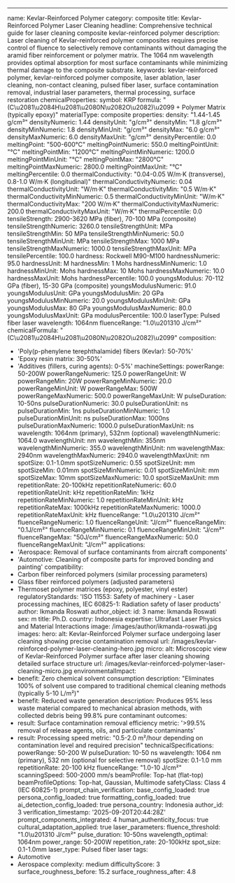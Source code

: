 ---
name: Kevlar-Reinforced Polymer
category: composite
title: Kevlar-Reinforced Polymer Laser Cleaning
headline: Comprehensive technical guide for laser cleaning composite kevlar-reinforced
  polymer
description: Laser cleaning of Kevlar-reinforced polymer composites requires precise
  control of fluence to selectively remove contaminants without damaging the aramid
  fiber reinforcement or polymer matrix. The 1064 nm wavelength provides optimal absorption
  for most surface contaminants while minimizing thermal damage to the composite substrate.
keywords: kevlar-reinforced polymer, kevlar-reinforced polymer composite, laser ablation,
  laser cleaning, non-contact cleaning, pulsed fiber laser, surface contamination
  removal, industrial laser parameters, thermal processing, surface restoration
chemicalProperties:
  symbol: KRP
  formula: "(C\u2081\u2084H\u2081\u2080N\u2082O\u2082)\u2099 + Polymer Matrix (typically epoxy)"
  materialType: composite
properties:
  density: "1.44-1.45 g/cm³"
  densityNumeric: 1.44
  densityUnit: "g/cm³"
  densityMin: "1.8 g/cm³"
  densityMinNumeric: 1.8
  densityMinUnit: "g/cm³"
  densityMax: "6.0 g/cm³"
  densityMaxNumeric: 6.0
  densityMaxUnit: "g/cm³"
  densityPercentile: 0.0
  meltingPoint: "500-600°C"
  meltingPointNumeric: 550.0
  meltingPointUnit: "°C"
  meltingPointMin: "1200°C"
  meltingPointMinNumeric: 1200.0
  meltingPointMinUnit: "°C"
  meltingPointMax: "2800°C"
  meltingPointMaxNumeric: 2800.0
  meltingPointMaxUnit: "°C"
  meltingPercentile: 0.0
  thermalConductivity: "0.04-0.05 W/m·K (transverse), 0.8-1.0 W/m·K (longitudinal)"
  thermalConductivityNumeric: 0.04
  thermalConductivityUnit: "W/m·K"
  thermalConductivityMin: "0.5 W/m·K"
  thermalConductivityMinNumeric: 0.5
  thermalConductivityMinUnit: "W/m·K"
  thermalConductivityMax: "200 W/m·K"
  thermalConductivityMaxNumeric: 200.0
  thermalConductivityMaxUnit: "W/m·K"
  thermalPercentile: 0.0
  tensileStrength: 2900-3620 MPa (fiber), 70-100 MPa (composite)
  tensileStrengthNumeric: 3260.0
  tensileStrengthUnit: MPa
  tensileStrengthMin: 50 MPa
  tensileStrengthMinNumeric: 50.0
  tensileStrengthMinUnit: MPa
  tensileStrengthMax: 1000 MPa
  tensileStrengthMaxNumeric: 1000.0
  tensileStrengthMaxUnit: MPa
  tensilePercentile: 100.0
  hardness: Rockwell M90-M100
  hardnessNumeric: 95.0
  hardnessUnit: M
  hardnessMin: 1 Mohs
  hardnessMinNumeric: 1.0
  hardnessMinUnit: Mohs
  hardnessMax: 10 Mohs
  hardnessMaxNumeric: 10.0
  hardnessMaxUnit: Mohs
  hardnessPercentile: 100.0
  youngsModulus: 70-112 GPa (fiber), 15-30 GPa (composite)
  youngsModulusNumeric: 91.0
  youngsModulusUnit: GPa
  youngsModulusMin: 20 GPa
  youngsModulusMinNumeric: 20.0
  youngsModulusMinUnit: GPa
  youngsModulusMax: 80 GPa
  youngsModulusMaxNumeric: 80.0
  youngsModulusMaxUnit: GPa
  modulusPercentile: 100.0
  laserType: Pulsed fiber laser
  wavelength: 1064nm
  fluenceRange: "1.0\u201310 J/cm²"
  chemicalFormula: "(C\u2081\u2084H\u2081\u2080N\u2082O\u2082)\u2099"
composition:
- 'Poly(p-phenylene terephthalamide) fibers (Kevlar): 50-70%'
- 'Epoxy resin matrix: 30-50%'
- 'Additives (fillers, curing agents): 0-5%'
machineSettings:
  powerRange: 50-200W
  powerRangeNumeric: 125.0
  powerRangeUnit: W
  powerRangeMin: 20W
  powerRangeMinNumeric: 20.0
  powerRangeMinUnit: W
  powerRangeMax: 500W
  powerRangeMaxNumeric: 500.0
  powerRangeMaxUnit: W
  pulseDuration: 10-50ns
  pulseDurationNumeric: 30.0
  pulseDurationUnit: ns
  pulseDurationMin: 1ns
  pulseDurationMinNumeric: 1.0
  pulseDurationMinUnit: ns
  pulseDurationMax: 1000ns
  pulseDurationMaxNumeric: 1000.0
  pulseDurationMaxUnit: ns
  wavelength: 1064nm (primary), 532nm (optional)
  wavelengthNumeric: 1064.0
  wavelengthUnit: nm
  wavelengthMin: 355nm
  wavelengthMinNumeric: 355.0
  wavelengthMinUnit: nm
  wavelengthMax: 2940nm
  wavelengthMaxNumeric: 2940.0
  wavelengthMaxUnit: nm
  spotSize: 0.1-1.0mm
  spotSizeNumeric: 0.55
  spotSizeUnit: mm
  spotSizeMin: 0.01mm
  spotSizeMinNumeric: 0.01
  spotSizeMinUnit: mm
  spotSizeMax: 10mm
  spotSizeMaxNumeric: 10.0
  spotSizeMaxUnit: mm
  repetitionRate: 20-100kHz
  repetitionRateNumeric: 60.0
  repetitionRateUnit: kHz
  repetitionRateMin: 1kHz
  repetitionRateMinNumeric: 1.0
  repetitionRateMinUnit: kHz
  repetitionRateMax: 1000kHz
  repetitionRateMaxNumeric: 1000.0
  repetitionRateMaxUnit: kHz
  fluenceRange: "1.0\u201310 J/cm²"
  fluenceRangeNumeric: 1.0
  fluenceRangeUnit: "J/cm²"
  fluenceRangeMin: "0.1J/cm²"
  fluenceRangeMinNumeric: 0.1
  fluenceRangeMinUnit: "J/cm²"
  fluenceRangeMax: "50J/cm²"
  fluenceRangeMaxNumeric: 50.0
  fluenceRangeMaxUnit: "J/cm²"
applications:
- 'Aerospace: Removal of surface contaminants from aircraft components'
- 'Automotive: Cleaning of composite parts for improved bonding and painting'
compatibility:
- Carbon fiber reinforced polymers (similar processing parameters)
- Glass fiber reinforced polymers (adjusted parameters)
- Thermoset polymer matrices (epoxy, polyester, vinyl ester)
regulatoryStandards: 'ISO 11553: Safety of machinery - Laser processing machines,
  IEC 60825-1: Radiation safety of laser products'
author: Ikmanda Roswati
author_object:
  id: 3
  name: Ikmanda Roswati
  sex: m
  title: Ph.D.
  country: Indonesia
  expertise: Ultrafast Laser Physics and Material Interactions
  image: /images/author/ikmanda-roswati.jpg
images:
  hero:
    alt: Kevlar-Reinforced Polymer surface undergoing laser cleaning showing precise
      contamination removal
    url: /images/kevlar-reinforced-polymer-laser-cleaning-hero.jpg
  micro:
    alt: Microscopic view of Kevlar-Reinforced Polymer surface after laser cleaning
      showing detailed surface structure
    url: /images/kevlar-reinforced-polymer-laser-cleaning-micro.jpg
environmentalImpact:
- benefit: Zero chemical solvent consumption
  description: "Eliminates 100% of solvent use compared to traditional chemical cleaning methods (typically 5-10 L/m²)"
- benefit: Reduced waste generation
  description: Produces 95% less waste material compared to mechanical abrasion methods,
    with collected debris being 99.8% pure contaminant
outcomes:
- result: Surface contamination removal efficiency
  metric: '>99.5% removal of release agents, oils, and particulate contaminants'
- result: Processing speed
  metric: "0.5-2.0 m²/hour depending on contamination level and required precision"
technicalSpecifications:
  powerRange: 50-200 W
  pulseDuration: 10-50 ns
  wavelength: 1064 nm (primary), 532 nm (optional for selective removal)
  spotSize: 0.1-1.0 mm
  repetitionRate: 20-100 kHz
  fluenceRange: "1.0-10 J/cm²"
  scanningSpeed: 500-2000 mm/s
  beamProfile: Top-hat (flat-top)
  beamProfileOptions: Top-hat, Gaussian, Multimode
  safetyClass: Class 4 (IEC 60825-1)
prompt_chain_verification:
  base_config_loaded: true
  persona_config_loaded: true
  formatting_config_loaded: true
  ai_detection_config_loaded: true
  persona_country: Indonesia
  author_id: 3
  verification_timestamp: '2025-09-20T20:44:28Z'
  prompt_components_integrated: 4
  human_authenticity_focus: true
  cultural_adaptation_applied: true
laser_parameters:
  fluence_threshold: "1.0\u201310 J/cm²"
  pulse_duration: 10-50ns
  wavelength_optimal: 1064nm
  power_range: 50-200W
  repetition_rate: 20-100kHz
  spot_size: 0.1-1.0mm
  laser_type: Pulsed fiber laser
tags:
- Automotive
- Aerospace
complexity: medium
difficultyScore: 3
surface_roughness_before: 15.2
surface_roughness_after: 4.8
